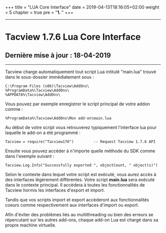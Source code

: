 +++
title = "LUA Core Interface"
date = 2019-04-13T18:16:05+02:00
weight = 5
chapter = true
pre = "<b>1. </b>"
+++

---

#	Tacview 1.7.6 Lua Core Interface
##	Dernière mise à jour : 18-04-2019

---

Tacview charge automatiquement tout script Lua intitulé "main.lua" trouvé dans le sous-dossier immédiatement sous :

	C:\Program Files (x86)\Tacview\AddOns\
	%ProgramData%\Tacview\AddOns\
	%APPDATA%\Tacview\AddOns\

Vous pouvez par exemple enregistrer le script principal de votre addon comme :

	%ProgramData%\Tacview\AddOns\Mon add-on\main.lua

Au début de votre script vous retrouverez typiquement l'interface lua pour laquelle le add-on a été programmé :

	Tacview = require("Tacview176")			-- Request Tacview 1.7.6 API

Ensuite vous pouvez accéder à n'importe quelle méthode du SDK comme dans l'exemple suivant :

	Tacview.Log.Info("Successfully exported ", objectCount, " object(s)")

Selon le contexte dans lequel votre script est exécuté, vous aurez accès à des interfaces légèrement différentes.
Votre script **main.lua** sera exécuté dans le contexte principal. Il accèdera à toutes les fonctionnalités de Tacview hormis les interfaces d'export et import.

Tandis que vos scripts import et export accèderont aux fonctionnalités coeurs comme respectivement aux interfaces d'import ou export.

Afin d'éviter des problèmes liés au multithreading ou bien des erreurs se répercutant sur les autres add-ons, chaque add-on Lua est chargé dans sa propre machine virtuelle.
